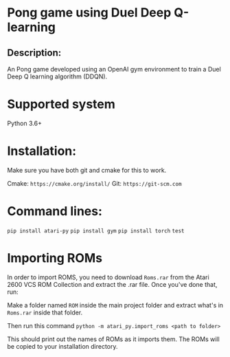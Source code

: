 # Pong game using Duel Deep Q-learning

## Description:

An Pong game developed using an OpenAI gym environment to train a Duel Deep Q learning algorithm (DDQN).

# Supported system

Python 3.6+

# Installation:

Make sure you have both git and cmake for this to work.

Cmake: ```https://cmake.org/install/```
Git: ```https://git-scm.com```

# Command lines:

```pip install atari-py```
```pip install gym```
```pip install torch```
```test```

# Importing ROMs

In order to import ROMS, you need to download ```Roms.rar``` from the Atari 2600 VCS ROM Collection and extract the .rar file. Once you've done that, run:

Make a folder named ```ROM``` inside the main project folder and extract what's in ```Roms.rar``` inside that folder.

Then run this command
```python -m atari_py.import_roms <path to folder>```

This should print out the names of ROMs as it imports them. The ROMs will be copied to your installation directory.

